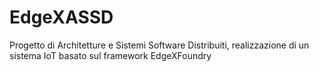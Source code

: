 # EdgeXASSD
Progetto di Architetture e Sistemi Software Distribuiti, realizzazione di un sistema IoT basato sul framework EdgeXFoundry
